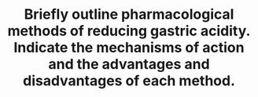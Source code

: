---
title: "Briefly outline pharmacological methods of reducing gastric acidity. Indicate the mechanisms of action and the advantages and disadvantages of each method."
entityType: SAQ
exam: PEX
college: ANZCA
year: 2005
sitting: A
question: 6
passRate: 72
EC_expectedDomains:
- "For a pass, candidates had to address not only the aspect of the mechanism of actions of drugs to reduce gastric acidity but also the advantages and disadvantages of each method described."
- "The methods of reduction of gastric acidity that were expected to be discussed were: Reduction in acid production. This is via proton pump inhibition or via effects on histamine, cholinergic and prostaglandin receptors, Direct neutralisation of gastric acid by particulate and non-particulate antacids"
EC_extraCredit:
- "Better answers explained the appropriate points clearly and addressed the relative merits of each giving valid assessment of their reliability and highlighting the less reliable or less safe techniques."
EC_errorsCommon:
- "Whilst the definition of methods was generally well answered, candidates frequently failed to explain the mechanism of action and even more frequently, failed to address the advantages and disadvantages of each technique."
- "It was considered that pro-kinetic agents do not reduce gastric acidity and no marks were awarded for discussion of pro-kinetic agents."
---